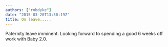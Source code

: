 ```yaml
---
authors: ["robdyke"]
date: "2015-03-20T13:50:19Z"
title: On leave.....
---
```

Paternity leave imminent. Looking forward to spending a good 6 weeks off work with Baby 2.0.
